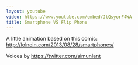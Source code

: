 ```yaml
---
layout: youtube
video: https://www.youtube.com/embed/JtQsyorF4WA
title: Smartphone VS Flip Phone
---
```


A little animation based on this comic: <http://lolnein.com/2013/08/28/smartphones/>

Voices by <https://twitter.com/simunlant>